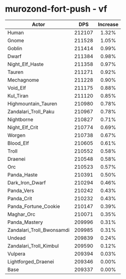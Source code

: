 # murozond-fort-push - vf
| Actor | DPS | Increase |
|---|:---:|:---:|
|Human|212107|1.32%|
|Gnome|211528|1.05%|
|Goblin|211414|0.99%|
|Dwarf|211384|0.98%|
|Night_Elf_Haste|211358|0.97%|
|Tauren|211271|0.92%|
|Mechagnome|211228|0.90%|
|Void_Elf|211175|0.88%|
|Kul_Tiran|211120|0.85%|
|Highmountain_Tauren|210980|0.78%|
|Zandalari_Troll_Paku|210967|0.78%|
|Nightborne|210827|0.71%|
|Night_Elf_Crit|210774|0.69%|
|Worgen|210738|0.67%|
|Blood_Elf|210605|0.61%|
|Troll|210552|0.58%|
|Draenei|210548|0.58%|
|Orc|210523|0.57%|
|Panda_Haste|210391|0.50%|
|Dark_Iron_Dwarf|210294|0.46%|
|Panda_Vers|210242|0.43%|
|Panda_Crit|210232|0.43%|
|Panda_Fortune_Cookie|210147|0.39%|
|Maghar_Orc|210071|0.35%|
|Panda_Mastery|209996|0.31%|
|Zandalari_Troll_Bwonsamdi|209985|0.31%|
|Undead|209839|0.24%|
|Zandalari_Troll_Kimbul|209590|0.12%|
|Vulpera|209394|0.03%|
|Lightforged_Draenei|209346|0.00%|
|Base|209337|0.00%|
